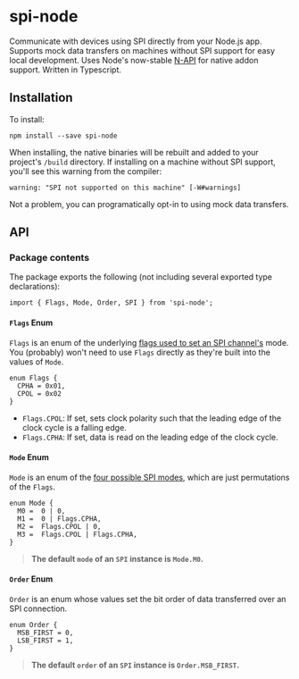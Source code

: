 # spi-node

Communicate with devices using SPI directly from your Node.js app. Supports mock data transfers on machines without SPI support for easy local development. Uses Node's now-stable [N-API](https://nodejs.org/dist/latest-v10.x/docs/api/n-api.html#n_api_n_api) for native addon support. Written in Typescript.

## Installation

To install:

```
npm install --save spi-node
```

When installing, the native binaries will be rebuilt and added to your project's `/build` directory. If installing on a machine without SPI support, you'll see this warning from the compiler:

```
warning: "SPI not supported on this machine" [-W#warnings]
```

Not a problem, you can programatically opt-in to using mock data transfers.

## API

### Package contents

The package exports the following (not including several exported type declarations):

```
import { Flags, Mode, Order, SPI } from 'spi-node';
```

#### `Flags` Enum

`Flags` is an enum of the underlying [flags used to set an SPI channel's](https://en.wikipedia.org/wiki/Serial_Peripheral_Interface#Clock_polarity_and_phase) mode. You (probably) won't need to use `Flags` directly as they're built into the values of `Mode`.

```
enum Flags {
  CPHA = 0x01,
  CPOL = 0x02
}
```

- `Flags.CPOL`: If set, sets clock polarity such that the leading edge of the clock cycle is a falling edge.
- `Flags.CPHA`: If set, data is read on the leading edge of the clock cycle.

#### `Mode` Enum

`Mode` is an enum of the [four possible SPI modes](https://en.wikipedia.org/wiki/Serial_Peripheral_Interface#Mode_numbers), which are just permutations of the `Flags`.

```
enum Mode {
  M0 =	0 | 0,
  M1 =	0 | Flags.CPHA,
  M2 =	Flags.CPOL | 0,
  M3 =	Flags.CPOL | Flags.CPHA,
}
```

> **The default `mode` of an `SPI` instance is `Mode.M0`.**

#### `Order` Enum

`Order` is an enum whose values set the bit order of data transferred over an SPI connection.

```
enum Order {
  MSB_FIRST = 0,
  LSB_FIRST = 1,
}
```

> **The default `order` of an `SPI` instance is `Order.MSB_FIRST`.**
